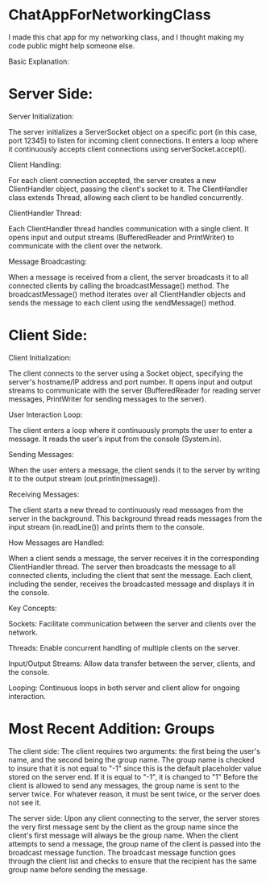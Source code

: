 # ChatAppForNetworkingClass
I made this chat app for my networking class, and I thought making my code public might help someone else.

Basic Explanation:

  # Server Side:
  
Server Initialization:

The server initializes a ServerSocket object on a specific port (in this case, port 12345) to listen for incoming client connections.
It enters a loop where it continuously accepts client connections using serverSocket.accept().

Client Handling:

For each client connection accepted, the server creates a new ClientHandler object, passing the client's socket to it.
The ClientHandler class extends Thread, allowing each client to be handled concurrently.

ClientHandler Thread:

Each ClientHandler thread handles communication with a single client.
It opens input and output streams (BufferedReader and PrintWriter) to communicate with the client over the network.

Message Broadcasting:

When a message is received from a client, the server broadcasts it to all connected clients by calling the broadcastMessage() method.
The broadcastMessage() method iterates over all ClientHandler objects and sends the message to each client using the sendMessage() method.

  # Client Side:
  
Client Initialization:

The client connects to the server using a Socket object, specifying the server's hostname/IP address and port number.
It opens input and output streams to communicate with the server (BufferedReader for reading server messages, PrintWriter for sending messages to the server).

User Interaction Loop:

The client enters a loop where it continuously prompts the user to enter a message.
It reads the user's input from the console (System.in).

Sending Messages:

When the user enters a message, the client sends it to the server by writing it to the output stream (out.println(message)).

Receiving Messages:

The client starts a new thread to continuously read messages from the server in the background.
This background thread reads messages from the input stream (in.readLine()) and prints them to the console.

How Messages are Handled:

When a client sends a message, the server receives it in the corresponding ClientHandler thread.
The server then broadcasts the message to all connected clients, including the client that sent the message.
Each client, including the sender, receives the broadcasted message and displays it in the console.

Key Concepts:

Sockets: Facilitate communication between the server and clients over the network.

Threads: Enable concurrent handling of multiple clients on the server.

Input/Output Streams: Allow data transfer between the server, clients, and the console.

Looping: Continuous loops in both server and client allow for ongoing interaction.


# Most Recent Addition: Groups

The client side: The client requires two arguments: the first being the user's name, and the second being the group name. 
The group name is checked to insure that it is not equal to "-1" since this is the default placeholder value stored on the server end. If it is equal to "-1", it is changed to "1"
Before the client is allowed to send any messages, the group name is sent to the server twice. For whatever reason, it must be sent twice, or the server does not see it.

The server side: Upon any client connecting to the server, the server stores the very first message sent by the client as the group name since the client's first message will always be the group name. 
When the client attempts to send a message, the group name of the client is passed into the broadcast message function. The broadcast message function goes through the client list and checks to ensure that the recipient has the same group name before sending the message. 
